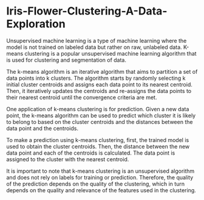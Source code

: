 # Iris-Flower-Clustering-A-Data-Exploration
Unsupervised machine learning is a type of machine learning where the model is not trained on labeled data but rather on raw, unlabeled data. K-means clustering is a popular unsupervised machine learning algorithm that is used for clustering and segmentation of data.

The k-means algorithm is an iterative algorithm that aims to partition a set of data points into k clusters. The algorithm starts by randomly selecting k initial cluster centroids and assigns each data point to its nearest centroid. Then, it iteratively updates the centroids and re-assigns the data points to their nearest centroid until the convergence criteria are met.

One application of k-means clustering is for prediction. Given a new data point, the k-means algorithm can be used to predict which cluster it is likely to belong to based on the cluster centroids and the distances between the data point and the centroids.

To make a prediction using k-means clustering, first, the trained model is used to obtain the cluster centroids. Then, the distance between the new data point and each of the centroids is calculated. The data point is assigned to the cluster with the nearest centroid.

It is important to note that k-means clustering is an unsupervised algorithm and does not rely on labels for training or prediction. Therefore, the quality of the prediction depends on the quality of the clustering, which in turn depends on the quality and relevance of the features used in the clustering.
